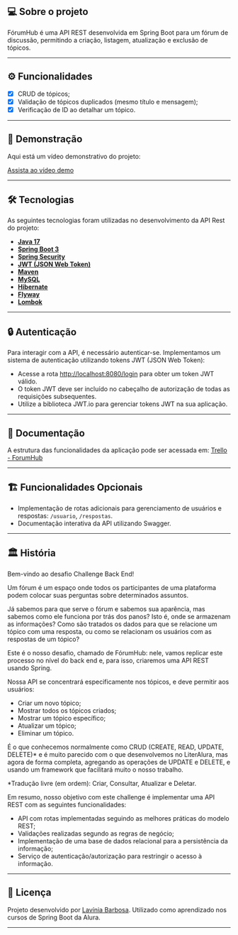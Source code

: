 ## 💻 Sobre o projeto

FórumHub é uma API REST desenvolvida em Spring Boot para um fórum de discussão, permitindo a criação, listagem, atualização e exclusão de tópicos.

---

## ⚙️ Funcionalidades

- [x] CRUD de tópicos;
- [x] Validação de tópicos duplicados (mesmo título e mensagem);
- [x] Verificação de ID ao detalhar um tópico.

---

## 🎥 Demonstração

Aqui está um vídeo demonstrativo do projeto:

[Assista ao vídeo demo](https://github.com/LaviniaBDantas/ForumHub/assets/104510782/e87d4f80-f9cb-4ebc-988d-f3a9c1903e1d)

---

## 🛠 Tecnologias

As seguintes tecnologias foram utilizadas no desenvolvimento da API Rest do projeto:

- **[Java 17](https://www.oracle.com/java)**
- **[Spring Boot 3](https://spring.io/projects/spring-boot)**
- **[Spring Security](https://spring.io/projects/spring-security)**
- **[JWT (JSON Web Token)](https://jwt.io)**
- **[Maven](https://maven.apache.org)**
- **[MySQL](https://www.mysql.com)**
- **[Hibernate](https://hibernate.org)**
- **[Flyway](https://flywaydb.org)**
- **[Lombok](https://projectlombok.org)**

---

## 🔒 Autenticação

Para interagir com a API, é necessário autenticar-se. Implementamos um sistema de autenticação utilizando tokens JWT (JSON Web Token):

- Acesse a rota [http://localhost:8080/login](http://localhost:8080/login) para obter um token JWT válido.
- O token JWT deve ser incluído no cabeçalho de autorização de todas as requisições subsequentes.
- Utilize a biblioteca JWT.io para gerenciar tokens JWT na sua aplicação.

---

## 📄 Documentação

A estrutura das funcionalidades da aplicação pode ser acessada em: [Trello - ForumHub](https://trello.com/b/OKIUKgxe/alura-f%C3%B3rum-challenge-one-sprint-01)

---

## 🏗️ Funcionalidades Opcionais

- Implementação de rotas adicionais para gerenciamento de usuários e respostas: `/usuario`, `/respostas`.
- Documentação interativa da API utilizando Swagger.

---

## 🏛️ História

Bem-vindo ao desafio Challenge Back End!

Um fórum é um espaço onde todos os participantes de uma plataforma podem colocar suas perguntas sobre determinados assuntos.

Já sabemos para que serve o fórum e sabemos sua aparência, mas sabemos como ele funciona por trás dos panos? Isto é, onde se armazenam as informações? Como são tratados os dados para que se relacione um tópico com uma resposta, ou como se relacionam os usuários com as respostas de um tópico?

Este é o nosso desafio, chamado de FórumHub: nele, vamos replicar este processo no nível do back end e, para isso, criaremos uma API REST usando Spring.

Nossa API se concentrará especificamente nos tópicos, e deve permitir aos usuários:

- Criar um novo tópico;
- Mostrar todos os tópicos criados;
- Mostrar um tópico específico;
- Atualizar um tópico;
- Eliminar um tópico.

É o que conhecemos normalmente como CRUD (CREATE, READ, UPDATE, DELETE)* e é muito parecido com o que desenvolvemos no LiterAlura, mas agora de forma completa, agregando as operações de UPDATE e DELETE, e usando um framework que facilitará muito o nosso trabalho.

*Tradução livre (em ordem): Criar, Consultar, Atualizar e Deletar.

Em resumo, nosso objetivo com este challenge é implementar uma API REST com as seguintes funcionalidades:

- API com rotas implementadas seguindo as melhores práticas do modelo REST;
- Validações realizadas segundo as regras de negócio;
- Implementação de uma base de dados relacional para a persistência da informação;
- Serviço de autenticação/autorização para restringir o acesso à informação.

---

## 📝 Licença

Projeto desenvolvido por [Lavínia Barbosa](https://github.com/LaviniaBDantas). Utilizado como aprendizado nos cursos de Spring Boot da Alura.

---